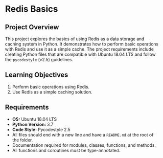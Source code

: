 # Redis Basics

## Project Overview
This project explores the basics of using Redis as a data storage and caching system in Python. It demonstrates how to perform basic operations with Redis and use it as a simple cache. The project requirements include creating Python files that are compatible with Ubuntu 18.04 LTS and follow the `pycodestyle` (v2.5) guidelines.

## Learning Objectives
1. Perform basic operations using Redis.
2. Use Redis as a simple caching solution.

## Requirements
- **OS:** Ubuntu 18.04 LTS
- **Python Version:** 3.7
- **Code Style:** Pycodestyle 2.5
- All files should end with a new line and have a `README.md` at the root of the folder.
- Documentation required for modules, classes, functions, and methods.
- All functions and coroutines must be type-annotated.
